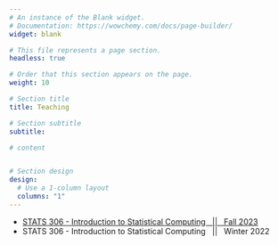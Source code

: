 ```yaml
---
# An instance of the Blank widget.
# Documentation: https://wowchemy.com/docs/page-builder/
widget: blank

# This file represents a page section.
headless: true

# Order that this section appears on the page.
weight: 10

# Section title
title: Teaching

# Section subtitle
subtitle:

# content


# Section design
design:
  # Use a 1-column layout
  columns: "1" 
---
```


- [STATS 306 - Introduction to Statistical Computing &nbsp; || &nbsp; Fall 2023](https://bosafoagyare.netlify.app/courses/stats306-f23/)   
- STATS 306 - Introduction to Statistical Computing &nbsp; || &nbsp; Winter 2022

